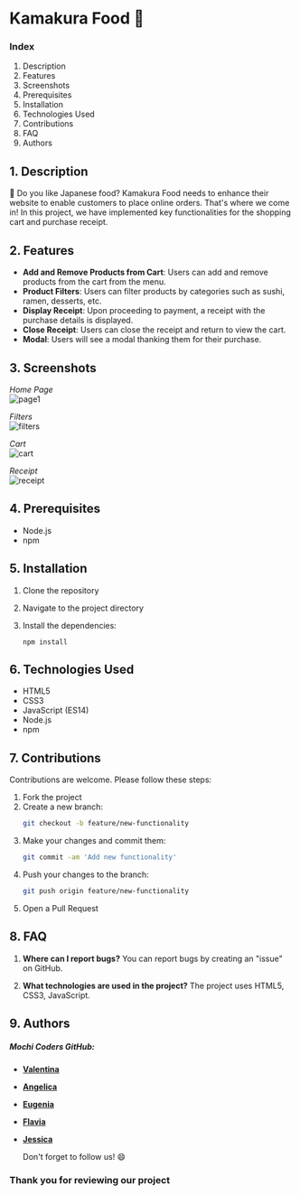 # Kamakura Food 🍣

### Index
1. Description
2. Features
3. Screenshots
4. Prerequisites
5. Installation
6. Technologies Used
7. Contributions
8. FAQ
9. Authors

## 1. Description

🍣 Do you like Japanese food? Kamakura Food needs to enhance their website to enable customers to place online orders. That's where we come in! In this project, we have implemented key functionalities for the shopping cart and purchase receipt.

## 2. Features

- **Add and Remove Products from Cart**: Users can add and remove products from the cart from the menu.
- **Product Filters**: Users can filter products by categories such as sushi, ramen, desserts, etc.
- **Display Receipt**: Upon proceeding to payment, a receipt with the purchase details is displayed.
- **Close Receipt**: Users can close the receipt and return to view the cart.
- **Modal**: Users will see a modal thanking them for their purchase.

## 3. Screenshots

*Home Page*  
![page1](https://postimage.me/images/2024/06/06/page136803d4b35aa0f3a.jpg)

*Filters*  
![filters](https://postimage.me/images/2024/06/06/filters.jpg)

*Cart*  
![cart](https://postimage.me/images/2024/06/06/carte456f42ed6141792.jpg)

*Receipt*  
![receipt](https://postimage.me/images/2024/06/06/receipt.jpg)

## 4. Prerequisites

- Node.js
- npm

## 5. Installation

1. Clone the repository
   
2. Navigate to the project directory

3. Install the dependencies:
   ```
   npm install
   ```

## 6. Technologies Used

- HTML5
- CSS3
- JavaScript (ES14)
- Node.js
- npm

## 7. Contributions

Contributions are welcome. Please follow these steps:

1. Fork the project
2. Create a new branch:
   ```bash
   git checkout -b feature/new-functionality
   ```
3. Make your changes and commit them:
   ```bash
   git commit -am 'Add new functionality'
   ```
4. Push your changes to the branch:
   ```bash
   git push origin feature/new-functionality
   ```
5. Open a Pull Request

## 8. FAQ

1. **Where can I report bugs?**
   You can report bugs by creating an "issue" on GitHub.

2. **What technologies are used in the project?**
   The project uses HTML5, CSS3, JavaScript.

## 9. Authors

##### Mochi Coders GitHub:
- [**Valentina**](https://github.com/ItalianCookieMonster)
- [**Angelica**](https://github.com/Angelica2013)
- [**Eugenia**](https://github.com/Euge-Saravia)
- [**Flavia**](https://github.com/flaviferri)
- [**Jessica**](https://github.com/jess-ar)

  Don't forget to follow us! 😄

### Thank you for reviewing our project
